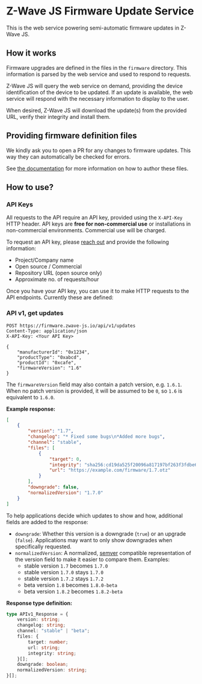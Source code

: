 # Z-Wave JS Firmware Update Service

This is the web service powering semi-automatic firmware updates in Z-Wave JS.

## How it works

Firmware upgrades are defined in the files in the `firmware` directory. This information is parsed by the web service and used to respond to requests.

Z-Wave JS will query the web service on demand, providing the device identification of the device to be updated. If an update is available, the web service will respond with the necessary information to display to the user.

When desired, Z-Wave JS will download the update(s) from the provided URL, verify their integrity and install them.

## Providing firmware definition files

We kindly ask you to open a PR for any changes to firmware updates.
This way they can automatically be checked for errors.

See [the documentation](docs/firmware-files.md) for more information on how to author these files.

## How to use?

### API Keys

All requests to the API require an API key, provided using the `X-API-Key` HTTP header. API keys are **free for non-commercial use** or installations in non-commercial environments. Commercial use will be charged.

To request an API key, please [reach out](mailto:info@zwave-js.io) and provide the following information:

-   Project/Company name
-   Open source / Commercial
-   Repository URL (open source only)
-   Approximate no. of requests/hour

Once you have your API key, you can use it to make HTTP requests to the API endpoints. Currently these are defined:

### API v1, get updates

```
POST https://firmware.zwave-js.io/api/v1/updates
Content-Type: application/json
X-API-Key: <Your API Key>

{
    "manufacturerId": "0x1234",
    "productType": "0xabcd",
    "productId": "0xcafe",
    "firmwareVersion": "1.6"
}
```

The `firmwareVersion` field may also contain a patch version, e.g. `1.6.1`. When no patch version is provided, it will be assumed to be `0`, so `1.6` is equivalent to `1.6.0`.

**Example response:**

```json
[
    {
        "version": "1.7",
        "changelog": "* Fixed some bugs\n*Added more bugs",
        "channel": "stable",
        "files": [
            {
                "target": 0,
                "integrity": "sha256:cd19da525f20096a817197bf263f3fdbe6485f00ec7354b691171358ebb9f1a1",
                "url": "https://example.com/firmware/1.7.otz"
            }
        ],
        "downgrade": false,
        "normalizedVersion": "1.7.0"
    }
]
```

To help applications decide which updates to show and how, additional fields are added to the response:

-   `downgrade`: Whether this version is a downgrade (`true`) or an upgrade (`false`). Applications may want to only show downgrades when specifically requested.
-   `normalizedVersion`: A normalized, [semver](https://semver.org/) compatible representation of the version field to make it easier to compare them. Examples:
    -   stable version `1.7` becomes `1.7.0`
    -   stable version `1.7.0` stays `1.7.0`
    -   stable version `1.7.2` stays `1.7.2`
    -   beta version `1.8` becomes `1.8.0-beta`
    -   beta version `1.8.2` becomes `1.8.2-beta`

**Response type definition:**

```ts
type APIv1_Response = {
    version: string;
    changelog: string;
    channel: "stable" | "beta";
    files: {
        target: number;
        url: string;
        integrity: string;
    }[];
    downgrade: boolean;
    normalizedVersion: string;
}[];
```
